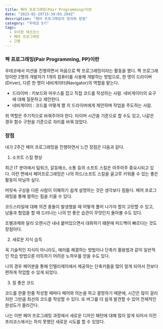 ```yaml
---
title: 페어 프로그래밍(Pair Programming)이란
date: "2023-02-19T15:39:03.284Z"
description: "페어 프로그래밍의 정의와 장점"
category: "우테코 5기"
tags:
  - 우아한 테크코스
  - 페어 프로그래밍
  - 근황
---
```


### 짝 프로그래밍(Pair Programming, PP)이란

우테코에서 미션을 진행하면서 처음으로 짝 프로그래밍이라는 활동을 했다.
짝 프로그래밍이란 2명의 개발자가 1개의 컴퓨터를 사용해 개발하는 방법으로, 한 명이 드라이버(Driver), 다른 한 명이 네비게이터(Navigator)의 역할을 맡는다.

- 드라이버 : 키보드와 마우스를 잡고 직접 코드를 작성하는 사람. 네비게이터의 요구에 대해 질문하고 제안한다.
- 네비게이터 : 코드를 어떻게 짤 지 드라이버에게 제안하며 작업을 주도하는 사람.

위 역할은 주기적으로 바꿔주어야 한다. 타이머 시간을 기준으로 할 수도 있고, 나같은 경우 함수 구현을 기준으로 자리를 바꿔 앉았다.

### 장점

내가 2주간 페어 프로그래밍을 진행하면서 느낀 장점은 다음과 같다.

1. 소프트 스킬 향상

최근 IT 분야에서 팀워크, 갈등해소, 소통 등의 소프트 스킬은 아주아주 중요시되고 있다. 이런 면에서 페어프로그래밍은 나의 하드/소프트 스킬을 골고루 키워줄 수 있는 좋은 활동이 아닐까 싶다.

머릿속 구상을 다른 사람이 이해하기 쉽게 설명하는 것은 생각보다 힘들다. 페어 프로그래밍을 통해 말하는 힘을 키울 수 있다.

코드스타일에 대해 의견 충돌이 발생했을 때 어떻게 풀어 나가야 할지 고민할 수 있고, 남들과 협업을 할 때 드러나는 나의 안 좋은 습관이 무엇인지 돌아볼 수도 있다.

조별과제와 달리 오랜시간 내내 붙어있으면서 대화하기 떄문에 피드백이 빠르다는 것도 장점이다.

2. 새로운 지식 습득

꼭 기술적인 지식이 아니라도, 에러를 해결하는 방법이나 단축키 활용법과 같이 일반적인 학습 방법으론 터득하기 어려운 노하우를 얻을 수도 있다.

나의 경우 페어분을 통해 인텔리제이에서 제공하는 단축키들을 많이 알게 되어서 전보다 편하게 작업할 수 있게 되었다.

3. 질 좋은 코드

코드를 한줄 한줄 작성할 때마다 페어와 의논을 하고 결정하기 때문에, 시간은 많이 걸리지만 그만큼 최선의 코드를 작성할 수 있다. 또 버그를 더 쉽게 발견할 수 있어 전체적인 완성도가 올라간다.

나는 이번 페어 프로그래밍 과정에서 새로운 디자인 패턴에 대해 많이 알게 되어서 이전 프리코스에서는 하지 못했던 새로운 시도를 할 수 있었다.
